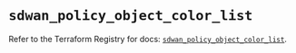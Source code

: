 # `sdwan_policy_object_color_list`

Refer to the Terraform Registry for docs: [`sdwan_policy_object_color_list`](https://registry.terraform.io/providers/ciscodevnet/sdwan/0.8.0/docs/resources/policy_object_color_list).
